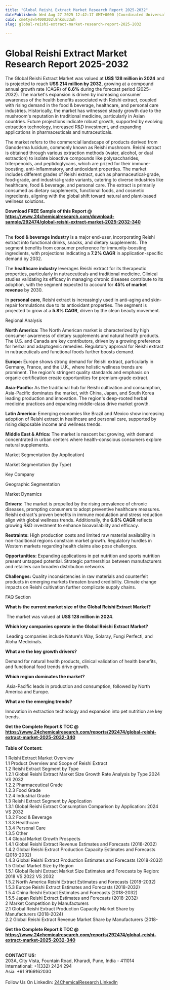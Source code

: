 ```yaml
---
title: "Global Reishi Extract Market Research Report 2025-2032"
datePublished: Wed Aug 27 2025 12:42:17 GMT+0000 (Coordinated Universal Time)
cuid: cmetyswh4000202l8hksu33wh
slug: global-reishi-extract-market-research-report-2025-2032

---
```


# Global Reishi Extract Market Research Report 2025-2032

<p>The Global Reishi Extract Market was valued at <strong>US$ 128 million in 2024</strong> and is projected to reach <strong>US$ 214 million by 2032</strong>, growing at a compound annual growth rate (CAGR) of <strong>6.6%</strong> during the forecast period (2025–2032). The market's expansion is driven by increasing consumer awareness of the health benefits associated with Reishi extract, coupled with rising demand in the food &amp; beverage, healthcare, and personal care industries. Historically, the market has witnessed steady growth due to the mushroom's reputation in traditional medicine, particularly in Asian countries. Future projections indicate robust growth, supported by evolving extraction technology, increased R&amp;D investment, and expanding applications in pharmaceuticals and nutraceuticals.</p><p>
</p><p>The market refers to the commercial landscape of products derived from Ganoderma lucidum, commonly known as Reishi mushroom. Reishi extract is obtained through various extraction methods (water, alcohol, or dual extraction) to isolate bioactive compounds like polysaccharides, triterpenoids, and peptidoglycans, which are prized for their immune-boosting, anti-inflammatory, and antioxidant properties. The market includes different grades of Reishi extract, such as pharmaceutical-grade, food-grade, and industrial-grade variants, catering to diverse industries like healthcare, food &amp; beverage, and personal care. The extract is primarily consumed as dietary supplements, functional foods, and cosmetic ingredients, aligning with the global shift toward natural and plant-based wellness solutions.</p><div><b>Download FREE Sample of this Report @ 
            <a href="https://www.24chemicalresearch.com/download-sample/292474/global-reishi-extract-market-2025-2032-340">
            https://www.24chemicalresearch.com/download-sample/292474/global-reishi-extract-market-2025-2032-340</a></b></div><br><p>
</p><p>The <strong>food &amp; beverage industry</strong> is a major end-user, incorporating Reishi extract into functional drinks, snacks, and dietary supplements. The segment benefits from consumer preference for immunity-boosting ingredients, with projections indicating a <strong>7.2% CAGR</strong> in application-specific demand by 2032.</p><p>
</p><p>The <strong>healthcare industry</strong> leverages Reishi extract for its therapeutic properties, particularly in nutraceuticals and traditional medicine. Clinical studies validating its efficacy in managing chronic diseases contribute to its adoption, with the segment expected to account for <strong>45% of market revenue</strong> by 2030.</p><p>
</p><p>In <strong>personal care</strong>, Reishi extract is increasingly used in anti-aging and skin-repair formulations due to its antioxidant properties. The segment is projected to grow at a <strong>5.8% CAGR</strong>, driven by the clean beauty movement.</p><p>
Regional Analysis</p><p>
</p><p><strong>North America:</strong> The North American market is characterized by high consumer awareness of dietary supplements and natural health products. The U.S. and Canada are key contributors, driven by a growing preference for herbal and adaptogenic remedies. Regulatory approval for Reishi extract in nutraceuticals and functional foods further boosts demand.</p><p>
</p><p><strong>Europe:</strong> Europe shows strong demand for Reishi extract, particularly in Germany, France, and the U.K., where holistic wellness trends are prominent. The region's stringent quality standards and emphasis on organic certification create opportunities for premium-grade extract.</p><p>
</p><p><strong>Asia-Pacific:</strong> As the traditional hub for Reishi cultivation and consumption, Asia-Pacific dominates the market, with China, Japan, and South Korea leading production and innovation. The region's deep-rooted herbal medicine practices and expanding middle-class drive market growth.</p><p>
</p><p><strong>Latin America:</strong> Emerging economies like Brazil and Mexico show increasing adoption of Reishi extract in healthcare and personal care, supported by rising disposable income and wellness trends.</p><p>
</p><p><strong>Middle East &amp; Africa:</strong> The market is nascent but growing, with demand concentrated in urban centers where health-conscious consumers explore natural supplements.</p><p>
Market Segmentation (by Application)</p><p>
</p><p>
Market Segmentation (by Type)</p><p>
</p><p>
Key Company</p><p>
</p><p>
Geographic Segmentation</p><p>
</p><p>
Market Dynamics</p><p>
</p><p><strong>Drivers:</strong> The market is propelled by the rising prevalence of chronic diseases, prompting consumers to adopt preventive healthcare measures. Reishi extract's proven benefits in immune modulation and stress reduction align with global wellness trends. Additionally, the <strong>6.6% CAGR</strong> reflects growing R&amp;D investment to enhance bioavailability and efficacy.</p><p>
</p><p><strong>Restraints:</strong> High production costs and limited raw material availability in non-traditional regions constrain market growth. Regulatory hurdles in Western markets regarding health claims also pose challenges.</p><p>
</p><p><strong>Opportunities:</strong> Expanding applications in pet nutrition and sports nutrition present untapped potential. Strategic partnerships between manufacturers and retailers can broaden distribution networks.</p><p>
</p><p><strong>Challenges:</strong> Quality inconsistencies in raw materials and counterfeit products in emerging markets threaten brand credibility. Climate change impacts on Reishi cultivation further complicate supply chains.</p><p>
FAQ Section</p><p>
</p><p><strong>What is the current market size of the Global Reishi Extract Market?</strong></p><p>
</p><p> The market was valued at <strong>US$ 128 million in 2024</strong>.</p><p>
</p><p><strong>Which key companies operate in the Global Reishi Extract Market?</strong></p><p>
</p><p> Leading companies include Nature's Way, Solaray, Fungi Perfecti, and Aloha Medicinals.</p><p>
</p><p><strong>What are the key growth drivers?</strong> </p><p>
</p><p>Demand for natural health products, clinical validation of health benefits, and functional food trends drive growth.</p><p>
</p><p><strong>Which region dominates the market?</strong></p><p>
</p><p> Asia-Pacific leads in production and consumption, followed by North America and Europe.</p><p>
</p><p><strong>What are the emerging trends?</strong> </p><p>
</p><p>Innovation in extraction technology and expansion into pet nutrition are key trends.</p>

<div><b>Get the Complete Report & TOC @ 
            <a href="https://www.24chemicalresearch.com/reports/292474/global-reishi-extract-market-2025-2032-340">
            https://www.24chemicalresearch.com/reports/292474/global-reishi-extract-market-2025-2032-340</a></b></div><br>
            <b>Table of Content:</b><p>1 Reishi Extract Market Overview<br />
    1.1 Product Overview and Scope of Reishi Extract<br />
    1.2 Reishi Extract Segment by Type<br />
        1.2.1 Global Reishi Extract Market Size Growth Rate Analysis by Type 2024 VS 2032<br />
        1.2.2 Pharmaceutical Grade<br />
        1.2.3 Food Grade<br />
        1.2.4 Industrial Grade<br />
    1.3 Reishi Extract Segment by Application<br />
        1.3.1 Global Reishi Extract Consumption Comparison by Application: 2024 VS 2032<br />
        1.3.2 Food & Beverage<br />
        1.3.3 Healthcare<br />
        1.3.4 Personal Care<br />
        1.3.5 Other<br />
    1.4 Global Market Growth Prospects<br />
        1.4.1 Global Reishi Extract Revenue Estimates and Forecasts (2018-2032)<br />
        1.4.2 Global Reishi Extract Production Capacity Estimates and Forecasts (2018-2032)<br />
        1.4.3 Global Reishi Extract Production Estimates and Forecasts (2018-2032)<br />
    1.5 Global Market Size by Region<br />
        1.5.1 Global Reishi Extract Market Size Estimates and Forecasts by Region: 2018 VS 2022 VS 2032<br />
        1.5.2 North America Reishi Extract Estimates and Forecasts (2018-2032)<br />
        1.5.3 Europe Reishi Extract Estimates and Forecasts (2018-2032)<br />
        1.5.4 China Reishi Extract Estimates and Forecasts (2018-2032)<br />
        1.5.5 Japan Reishi Extract Estimates and Forecasts (2018-2032)<br />
2 Market Competition by Manufacturers<br />
    2.1 Global Reishi Extract Production Capacity Market Share by Manufacturers (2018-2024)<br />
    2.2 Global Reishi Extract Revenue Market Share by Manufacturers (2018-</p>

<div><b>Get the Complete Report & TOC @ 
            <a href="https://www.24chemicalresearch.com/reports/292474/global-reishi-extract-market-2025-2032-340">
            https://www.24chemicalresearch.com/reports/292474/global-reishi-extract-market-2025-2032-340</a></b></div><br>

<b>CONTACT US:</b><br>
            203A, City Vista, Fountain Road, Kharadi, Pune, India - 411014<br>
            International: +1(332) 2424 294<br>
            Asia: +91 9169162030 <br><br>
            Follow Us On LinkedIn: <a href="https://www.linkedin.com/company/24chemicalresearch/">24ChemicalResearch LinkedIn</a>